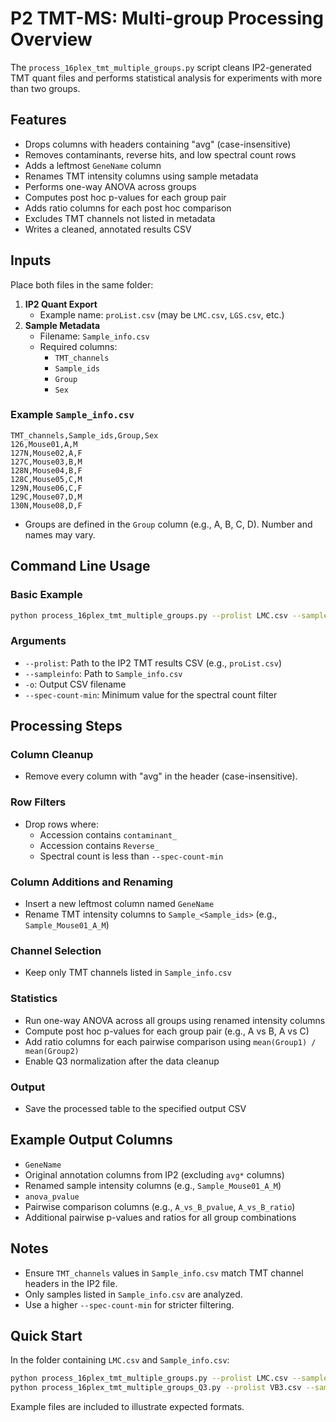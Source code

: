 # P2 TMT-MS: Multi-group Processing Overview

The `process_16plex_tmt_multiple_groups.py` script cleans IP2-generated TMT quant files and performs statistical analysis for experiments with more than two groups.

## Features

- Drops columns with headers containing "avg" (case-insensitive)
- Removes contaminants, reverse hits, and low spectral count rows
- Adds a leftmost `GeneName` column
- Renames TMT intensity columns using sample metadata
- Performs one-way ANOVA across groups
- Computes post hoc p-values for each group pair
- Adds ratio columns for each post hoc comparison
- Excludes TMT channels not listed in metadata
- Writes a cleaned, annotated results CSV

## Inputs

Place both files in the same folder:

1. **IP2 Quant Export**
   - Example name: `proList.csv` (may be `LMC.csv`, `LGS.csv`, etc.)
2. **Sample Metadata**
   - Filename: `Sample_info.csv`
   - Required columns:
     - `TMT_channels`
     - `Sample_ids`
     - `Group`
     - `Sex`

### Example `Sample_info.csv`

```csv
TMT_channels,Sample_ids,Group,Sex
126,Mouse01,A,M
127N,Mouse02,A,F
127C,Mouse03,B,M
128N,Mouse04,B,F
128C,Mouse05,C,M
129N,Mouse06,C,F
129C,Mouse07,D,M
130N,Mouse08,D,F
```

- Groups are defined in the `Group` column (e.g., A, B, C, D). Number and names may vary.

## Command Line Usage

### Basic Example

```bash
python process_16plex_tmt_multiple_groups.py --prolist LMC.csv --sampleinfo Sample_info.csv -o LMC_results.csv --spec-count-min 3
```

### Arguments

- `--prolist`: Path to the IP2 TMT results CSV (e.g., `proList.csv`)
- `--sampleinfo`: Path to `Sample_info.csv`
- `-o`: Output CSV filename
- `--spec-count-min`: Minimum value for the spectral count filter

## Processing Steps

### Column Cleanup
- Remove every column with "avg" in the header (case-insensitive).

### Row Filters
- Drop rows where:
  - Accession contains `contaminant_`
  - Accession contains `Reverse_`
  - Spectral count is less than `--spec-count-min`

### Column Additions and Renaming
- Insert a new leftmost column named `GeneName`
- Rename TMT intensity columns to `Sample_<Sample_ids>` (e.g., `Sample_Mouse01_A_M`)

### Channel Selection
- Keep only TMT channels listed in `Sample_info.csv`

### Statistics
- Run one-way ANOVA across all groups using renamed intensity columns
- Compute post hoc p-values for each group pair (e.g., A vs B, A vs C)
- Add ratio columns for each pairwise comparison using `mean(Group1) / mean(Group2)`
- Enable Q3 normalization after the data cleanup

### Output
- Save the processed table to the specified output CSV

## Example Output Columns

- `GeneName`
- Original annotation columns from IP2 (excluding `avg*` columns)
- Renamed sample intensity columns (e.g., `Sample_Mouse01_A_M`)
- `anova_pvalue`
- Pairwise comparison columns (e.g., `A_vs_B_pvalue`, `A_vs_B_ratio`)
- Additional pairwise p-values and ratios for all group combinations

## Notes

- Ensure `TMT_channels` values in `Sample_info.csv` match TMT channel headers in the IP2 file.
- Only samples listed in `Sample_info.csv` are analyzed.
- Use a higher `--spec-count-min` for stricter filtering.

## Quick Start

In the folder containing `LMC.csv` and `Sample_info.csv`:

```bash
python process_16plex_tmt_multiple_groups.py --prolist LMC.csv --sampleinfo Sample_info.csv -o LMC_results.csv --spec-count-min 3
python process_16plex_tmt_multiple_groups_Q3.py --prolist VB3.csv --sampleinfo VB3_info.csv -o VB3_results_Q3.csv --q3-normalize --spec-count-min 1
```

Example files are included to illustrate expected formats.
